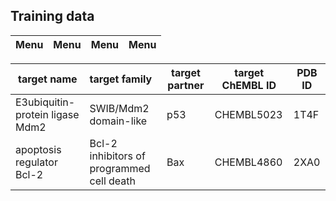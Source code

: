 ## Training data





| Menu | Menu | Menu | Menu |
| ------ | :---------- | ------ | ------ |

| target name |	target family |	target partner | target ChEMBL ID |	PDB ID |
| ------ | :---------- | ------ | ------ | ------ |
|E3ubiquitin-protein ligase Mdm2 |	SWIB/Mdm2 domain-like |	p53 |	CHEMBL5023 |	1T4F |
|apoptosis regulator Bcl-2 |	Bcl-2 inhibitors of programmed cell death |	Bax |	CHEMBL4860	| 2XA0 |



